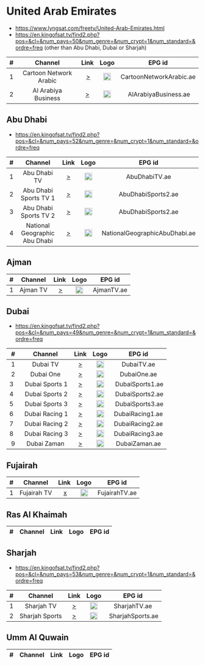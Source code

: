 <h1>United Arab Emirates</h1>

* https://www.lyngsat.com/freetv/United-Arab-Emirates.html
* https://en.kingofsat.tv/find2.php?pos=&cl=&num_pays=50&num_genre=&num_crypt=1&num_standard=&ordre=freq (other than Abu Dhabi, Dubai or Sharjah)

| #   | Channel        | Link  | Logo | EPG id |
|:---:|:--------------:|:-----:|:----:|:------:|
| 1   | Cartoon Network Arabic | [>](https://shls-cartoon-net-prod-dub.shahid.net/out/v1/dc4aa87372374325a66be458f29eab0f/index.m3u8) | <img height="20" src="https://upload.wikimedia.org/wikipedia/commons/b/bb/Cartoon_Network_Arabic_logo.png"/> | CartoonNetworkArabic.ae |
| 2   | Al Arabiya Business | [>](https://live.alarabiya.net/alarabiapublish/aswaaq.smil/playlist.m3u8) | <img height="20" src="https://i.imgur.com/eEV4r6J.jpg"/> | AlArabiyaBusiness.ae |

<h2>Abu Dhabi</h2>

* https://en.kingofsat.tv/find2.php?pos=&cl=&num_pays=52&num_genre=&num_crypt=1&num_standard=&ordre=freq

| #   | Channel        | Link  | Logo | EPG id |
|:---:|:--------------:|:-----:|:----:|:------:|
| 1   | Abu Dhabi TV | [>](http://admdn2.cdn.mangomolo.com/adtv/smil:adtv.stream.smil/chunklist.m3u8) | <img height="20" src="https://i.imgur.com/7cNke07.png"/> | AbuDhabiTV.ae |
| 2   | Abu Dhabi Sports TV 1 | [>](https://admdn1.cdn.mangomolo.com/adsports1/smil:adsports1.stream.smil/playlist.m3u8) | <img height="20" src="https://upload.wikimedia.org/wikipedia/commons/thumb/7/7a/Abu_Dhabi_Sports_logo_2023.svg/2560px-Abu_Dhabi_Sports_logo_2023.svg.png"/> | AbuDhabiSports2.ae |
| 3   | Abu Dhabi Sports TV 2 | [>](https://admdn5.cdn.mangomolo.com/adsports2/smil:adsports2.stream.smil/playlist.m3u8) | <img height="20" src="https://upload.wikimedia.org/wikipedia/commons/thumb/7/7a/Abu_Dhabi_Sports_logo_2023.svg/2560px-Abu_Dhabi_Sports_logo_2023.svg.png"/> | AbuDhabiSports2.ae |
| 4   | National Geographic Abu Dhabi | [>](https://admdn2.cdn.mangomolo.com/nagtv/smil:nagtv.stream.smil/playlist.m3u8) | <img height="20" src="https://i.imgur.com/fNA00VF.png"/> | NationalGeographicAbuDhabi.ae |

<h2>Ajman</h2>

| #   | Channel        | Link  | Logo | EPG id |
|:---:|:--------------:|:-----:|:----:|:------:|
| 1   | Ajman TV | [>](https://dacastmmd.mmdlive.lldns.net/dacastmmd/8eb0e912b49142d7a01d779c9374aba9/index.m3u8) | <img height="20" src="https://www.lyngsat.com/logo/tv/aa/ajman-tv-ae.png"/> | AjmanTV.ae |

<h2>Dubai</h2>

* https://en.kingofsat.tv/find2.php?pos=&cl=&num_pays=49&num_genre=&num_crypt=1&num_standard=&ordre=freq

| #   | Channel        | Link  | Logo | EPG id |
|:---:|:--------------:|:-----:|:----:|:------:|
| 1   | Dubai TV | [>](https://dmisxthvll.cdn.mgmlcdn.com/dubaitvht/smil:dubaitv.stream.smil/playlist.m3u8) | <img height="20" src="https://i.imgur.com/wZMkKF7.png"/> | DubaiTV.ae |
| 2   | Dubai One | [>](https://dminnvll.cdn.mangomolo.com/dubaione/smil:dubaione.stream.smil/playlist.m3u8) | <img height="20" src="https://upload.wikimedia.org/wikipedia/commons/7/7d/Dubaione-logo.png"/> | DubaiOne.ae |
| 3   | Dubai Sports 1 | [>](https://dmitnthfr.cdn.mgmlcdn.com/dubaisports/smil:dubaisports.stream.smil/chunklist.m3u8) | <img height="20" src="https://www.lyngsat.com/logo/tv/dd/dubai-sports-ae.png"/> | DubaiSports1.ae |
| 4   | Dubai Sports 2 | [>](https://dmitwlvvll.cdn.mangomolo.com/dubaisportshd/smil:dubaisportshd.smil/index.m3u8) | <img height="20" src="https://www.lyngsat.com/logo/tv/dd/dubai-sports-ae.png"/> | DubaiSports2.ae |
| 5   | Dubai Sports 3 | [>](https://dmitwlvvll.cdn.mangomolo.com/dubaisportshd5/smil:dubaisportshd5.smil/index.m3u8) | <img height="20" src="https://www.lyngsat.com/logo/tv/dd/dubai-sports-ae.png"/> | DubaiSports3.ae |
| 6   | Dubai Racing 1 | [>](https://dmisvthvll.cdn.mgmlcdn.com/events/smil:events.stream.smil/playlist.m3u8) | <img height="20" src="https://www.lyngsat.com/logo/tv/dd/dubai-racing-ae.png"/> | DubaiRacing1.ae |
| 7   | Dubai Racing 2 | [>](https://dmithrvll.cdn.mangomolo.com/dubairacing/smil:dubairacing.smil/playlist.m3u8) | <img height="20" src="https://www.lyngsat.com/logo/tv/dd/dubai-racing-ae.png"/> | DubaiRacing2.ae |
| 8   | Dubai Racing 3 | [>](https://dmithrvll.cdn.mangomolo.com/dubaimubasher/smil:dubaimubasher.smil/playlist.m3u8) | <img height="20" src="https://www.lyngsat.com/logo/tv/dd/dubai-racing-ae.png"/> | DubaiRacing3.ae |
| 9   | Dubai Zaman | [>](https://dmiffthvll.cdn.mangomolo.com/dubaizaman/smil:dubaizaman.stream.smil/playlist.m3u8) | <img height="20" src="https://www.lyngsat.com/logo/tv/dd/dubai-zaman-ae.png"/> | DubaiZaman.ae |

<h2>Fujairah</h2>

| #   | Channel        | Link  | Logo | EPG id |
|:---:|:--------------:|:-----:|:----:|:------:|
| 1   | Fujairah TV | [x]() | <img height="20" src="https://www.lyngsat.com/logo/tv/ff/fujairah-tv-ae.png"/> | FujairahTV.ae |

<h2>Ras Al Khaimah</h2>

| #   | Channel        | Link  | Logo | EPG id |
|:---:|:--------------:|:-----:|:----:|:------:|

<h2>Sharjah</h2>

* https://en.kingofsat.tv/find2.php?pos=&cl=&num_pays=53&num_genre=&num_crypt=1&num_standard=&ordre=freq

| #   | Channel        | Link  | Logo | EPG id |
|:---:|:--------------:|:-----:|:----:|:------:|
| 1   | Sharjah TV | [>](https://svs.itworkscdn.net/smc1live/smc1.smil/playlist.m3u8) | <img height="20" src="https://www.lyngsat.com/logo/tv/ss/sharjah-tv-ae.png"/> | SharjahTV.ae |
| 2   | Sharjah Sports | [>](https://svs.itworkscdn.net/smc4sportslive/smc4.smil/playlist.m3u8) | <img height="20" src="https://i.imgur.com/IaRaabJ.jpg"/> | SharjahSports.ae |

<h2>Umm Al Quwain</h2>

| #   | Channel        | Link  | Logo | EPG id |
|:---:|:--------------:|:-----:|:----:|:------:|
